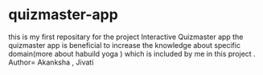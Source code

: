 # quizmaster-app
this is my first repositary for the project Interactive Quizmaster app
the quizmaster app is beneficial to increase the knowledge about specific domain(more about habuild yoga ) which is included by me in this project .
<br>
Author= Akanksha , Jivati


